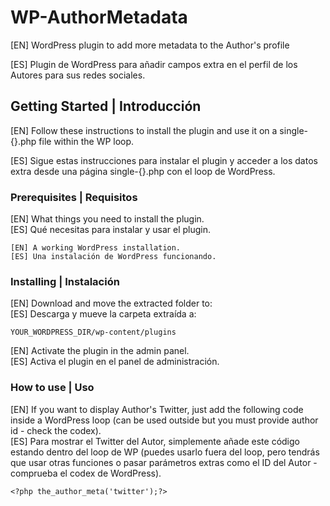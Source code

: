 # WP-AuthorMetadata

[EN] WordPress plugin to add more metadata to the Author's profile

[ES] Plugin de WordPress para añadir campos extra en el perfil de los Autores para sus redes sociales.

## Getting Started | Introducción

[EN] Follow these instructions to install the plugin and use it on a single-{}.php file within the WP loop.  

[ES] Sigue estas instrucciones para instalar el plugin y acceder a los datos extra desde una página single-{}.php con el loop de WordPress.

### Prerequisites | Requisitos

 [EN] What things you need to install the plugin.  
 [ES] Qué necesitas para instalar y usar el plugin.

```
[EN] A working WordPress installation.  
[ES] Una instalación de WordPress funcionando.
```

### Installing | Instalación


[EN] Download and move the extracted folder to:  
[ES] Descarga y mueve la carpeta extraída a:

```
YOUR_WORDPRESS_DIR/wp-content/plugins
```

[EN] Activate the plugin in the admin panel.  
[ES] Activa el plugin en el panel de administración.

### How to use | Uso

[EN] If you want to display Author's Twitter, just add the following code inside a WordPress loop (can be used outside but you must provide author id - check the codex).  
[ES] Para mostrar el Twitter del Autor, simplemente añade este código estando dentro del loop de WP (puedes usarlo fuera del loop, pero tendrás que usar otras funciones o pasar parámetros extras como el ID del Autor - comprueba el codex de WordPress).

```
<?php the_author_meta('twitter');?>
```
